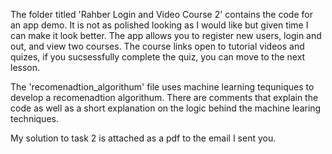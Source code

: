 The folder titled 'Rahber Login and Video Course 2' contains the code for an app demo. It is not as polished looking as I would like but given time I can make it look better.
The app allows you to register new users, login and out, and view two courses. The course links open to tutorial videos and quizes, if you sucsessfully complete the quiz, you can 
move to the next lesson. 

The 'recomenadtion_algorithum' file uses machine learning tequniques to develop a recomenadtion algorithum. There are comments that explain the code as well as 
a short explanation on the logic behind the machine learing techniques. 

My solution to task 2 is attached as a pdf to the email I sent you. 
